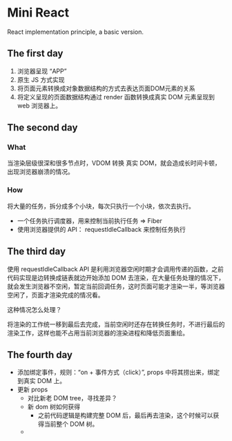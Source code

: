 # Mini React

React implementation principle, a basic version.

## The first day

1. 浏览器呈现 “APP”
2. 原生 JS 方式实现
3. 将页面元素转换成对象数据结构的方式去表达页面DOM元素的关系
4. 将定义呈现的页面数据结构通过 render 函数转换成真实 DOM 元素呈现到 web 浏览器上。

## The second day

### What

当渲染层级很深和很多节点时，VDOM 转换 真实 DOM，就会造成长时间卡顿，出现浏览器崩溃的情况。

### How

将大量的任务，拆分成多个小块，每次只执行一个小块，依次去执行。

* 一个任务执行调度器，用来控制当前执行任务 => Fiber
* 使用浏览器提供的 API： requestIdleCallback 来控制任务执行

## The third day

使用 requestIdleCallback API 是利用浏览器空闲时期才会调用传递的函数，之前代码实现是边转换成链表就边开始添加 DOM 去渲染，在大量任务处理的情况下，就会发生浏览器不空闲，暂定当前回调任务，这时页面可能才渲染一半，等浏览器空闲了，页面才渲染完成的情况看。

这种情况怎么处理？

将渲染的工作统一移到最后去完成，当前空闲时还存在转换任务时，不进行最后的渲染工作，这样也能不占用当前浏览器的渲染进程和降低页面重绘。

## The fourth day

* 添加绑定事件，规则：“on + 事件方式（click）”, props 中将其捞出来，绑定到真实 DOM 上。
* 更新 props
  * 对比新老 DOM tree，寻找差异？
  * 新 dom 树如何获得
    * 之前代码逻辑是构建完整 DOM 后，最后再去渲染，这个时候可以获得当前整个 DOM 树。
  *
